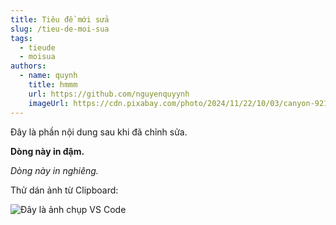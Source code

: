 ```yaml
---
title: Tiêu đề mới sửa
slug: /tieu-de-moi-sua
tags:
  - tieude
  - moisua
authors:
  - name: quynh
    title: hmmm
    url: https://github.com/nguyenquyynh
    imageUrl: https://cdn.pixabay.com/photo/2024/11/22/10/03/canyon-9215914_1280.jpg
---
```

Đây là phần nội dung sau khi đã chỉnh sửa.

**Dòng này in đậm.**

*Dòng này in nghiêng.*

Thử dán ảnh từ Clipboard:

![Đây là ảnh chụp VS Code](/img/001.jpg "Demo screenshot VS Code")
